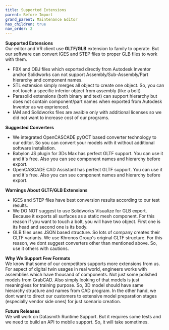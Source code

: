 ```yaml
---
title: Supported Extensions
parent: Before Import
grand_parent: Maintenance Editor
has_children: true
nav_order: 2
---
```


**Supported Extensions**\
Our editor and VR client use **GLTF/GLB** extension to family to operate. But our software can convert IGES and STEP files to proper GLB files to work with them.

+ FBX and OBJ files which exported directly from Autodesk Inventor and/or Solidworks can not support Assembly/Sub-Assembly/Part hierarchy and component names.
+ STL extension simply merges all object to create one object. So, you can not touch a specific inferior object from assembly (like a bolt)
+ Parasolid extensions (both binary and text) can support hierarchy but does not contain component/part names when exported from Autodesk Inventor as we exprienced.
+ IAM and Solidworks files are avaible only with additional licenses so we did not want to increase cost of our programs.

**Suggested Converters**
+ We integrated OpenCASCADE pyOCT based converter technology to our editor. So you can convert your models with it without additional software installation.
+ Babylon JS plugin for 3Ds Max has perfect GLTF support. You can use it and it's free. Also you can see component names and hierarchy before export.
+ OpenCASCADE CAD Assistant has perfect GLTF support. You can use it and it's free. Also you can see component names and hierarchy before export.

**Warnings About GLTF/GLB Extensions**
+ IGES and STEP files have best conversion results according to our test results.
+ We DO NOT suggest to use Solidworks Visualize for GLB export. Because it exports all surfaces as a static mesh component. For this reason if you want to touch a bolt, you will have two object. First one is its head and second one is its body.
+ GLB files uses JSON based structure. So lots of company creates their GLTF variants. We use Khronos Group's original GLTF structure. For this reason, we dont suggest converters other than mentioned above. So, use it others with cautions.

**Why We Support Few Formats**\
We know that some of our competitors supports more extensions from us. For aspect of digital twin usages in real world, engineers works with assemblies which have thousand of components. Not just some polished models from GrabCAD.
Also simply looking of that models is just meaningless for training purpose. So, 3D model should have same hierarchy structure and names from CAD program.
In the other hand, we dont want to direct our customers to extensive model preparation stages (especially vendor side ones) for just scenario creation.

**Future Releases**\
We will work on Datasmith Runtime Support. But it requires some tests and we need to build an API to mobile support. So, it will take sometimes. 
